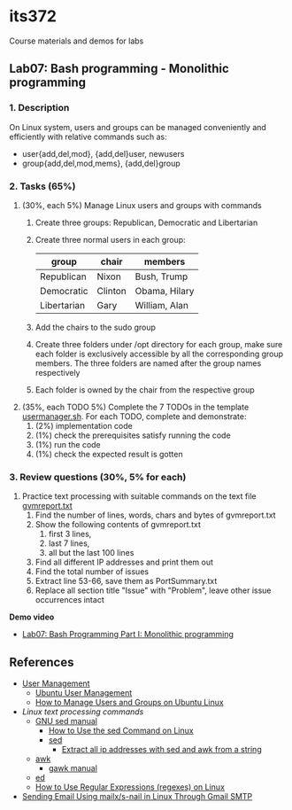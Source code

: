 # its372
Course materials and demos for labs

## Lab07: Bash programming - Monolithic programming

### 1. Description
On Linux system, users and groups can be managed conveniently and efficiently with relative commands such as:
* user{add,del,mod}, {add,del}user, newusers
* group{add,del,mod,mems}, {add,del}group

### 2. Tasks (65%)
1. (30%, each 5%) Manage Linux users and groups with commands
    1. Create three groups: Republican, Democratic and Libertarian
    2. Create three normal users in each group:

       | group | chair | members |
       | ----- | ----- | ------- |
       | Republican | Nixon | Bush, Trump |
       | Democratic | Clinton | Obama, Hilary |
       | Libertarian | Gary | William, Alan |

    3. Add the chairs to the sudo group
    4. Create three folders under /opt directory for each group, make sure each folder is exclusively accessible by all the corresponding group members. The three folders are named after the group names respectively
    5. Each folder is owned by the chair from the respective group
2. (35%, each TODO 5%) Complete the 7 TODOs in the template [usermanager.sh](./code/usermanager.sh). For each TODO, complete and demonstrate:
   1. (2%) implementation code
   2. (1%) check the prerequisites satisfy running the code
   3. (1%) run the code
   4. (1%) check the expected result is gotten

### 3. Review questions (30%, 5% for each)
1. Practice text processing with suitable commands on the text file [gvmreport.txt](./code/gvmreport.txt)
   1. Find the number of lines, words, chars and bytes of gvmreport.txt
   2. Show the following contents of gvmreport.txt
      1. first 3 lines, 
      2. last 7 lines, 
      3. all but the last 100 lines
   3. Find all different IP addresses and print them out
   4. Find the total number of issues
   5. Extract line 53-66, save them as PortSummary.txt
   6. Replace all section title "Issue" with "Problem", leave other issue occurrences intact


**Demo video**

* [Lab07: Bash Programming Part I: Monolithic programming](https://youtu.be/lspO5QBpdPY)

## References
* [User Management](https://ubuntu.com/server/docs/security-users)
  * [Ubuntu User Management](https://linuxhint.com/ubuntu-user-management/)
  * [How to Manage Users and Groups on Ubuntu Linux](https://zach-gollwitzer.medium.com/how-to-manage-users-and-groups-on-ubuntu-linux-e036f4503107)
* *Linux text processing commands*
  * [GNU sed manual](https://www.gnu.org/software/sed/manual/sed.html)
    * [How to Use the sed Command on Linux](https://www.howtogeek.com/666395/how-to-use-the-sed-command-on-linux/)
    * [sed](https://www.computerhope.com/unix/used.htm)
      * [Extract all ip addresses with sed and awk from a string](https://stackoverflow.com/questions/48604723/extract-all-ip-addresses-with-sed-and-awk-from-a-string)
  * [awk](https://en.wikipedia.org/wiki/AWK)
    * [gawk manual](https://www.gnu.org/software/gawk/manual/gawk.html)
  * [ed](https://en.wikipedia.org/wiki/Ed_(text_editor))
  * [How to Use Regular Expressions (regexes) on Linux](https://www.howtogeek.com/661101/how-to-use-regular-expressions-regexes-on-linux/)
* [Sending Email Using mailx/s-nail in Linux Through Gmail SMTP](https://www.systutorials.com/sending-email-from-mailx-command-in-linux-using-gmails-smtp/)




